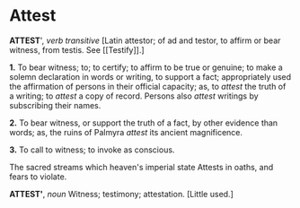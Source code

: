 # Attest

**ATTEST**', _verb transitive_ \[Latin attestor; of ad and testor, to affirm or bear witness, from testis. See [[Testify]].\]

**1.** To bear witness; to; to certify; to affirm to be true or genuine; to make a solemn declaration in words or writing, to support a fact; appropriately used the affirmation of persons in their official capacity; as, to _attest_ the truth of a writing; to _attest_ a copy of record. Persons also _attest_ writings by subscribing their names.

**2.** To bear witness, or support the truth of a fact, by other evidence than words; as, the ruins of Palmyra _attest_ its ancient magnificence.

**3.** To call to witness; to invoke as conscious.

The sacred streams which heaven's imperial state Attests in oaths, and fears to violate.

**ATTEST'**, _noun_ Witness; testimony; attestation. \[Little used.\]